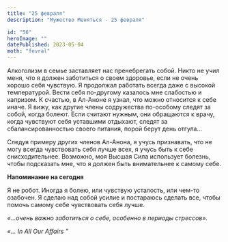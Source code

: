 ```yaml
---
title: "25 февраля"
description: "Мужество Меняться - 25 февраля"

id: "56"
heroImage: ""
datePublished: 2023-05-04
moth: "fevral"
---
```


Алкоголизм в семье заставляет нас пренебрегать собой. Никто не учил меня, что
я должен заботиться о своем здоровье, если не очень хорошо себя чувствую. Я
продолжал работать всегда даже с высокой температурой. Вести себя по-другому
казалось мне слабостью и капризом. К счастью, в Ал-Аноне я узнал, что можно
относится к себе иначе. Я вижу, как другие члены содружества по-особому следят
за собой, когда болеют. Если считают нужным, они обращаются к врачу, когда
чувствуют себя уставшими отдыхают, следят за сбалансированностью своего
питания, порой берут день отгула…

Следуя примеру других членов Ал-Анона, я учусь признавать, что не могу всегда
чувствовать себя лучше всех, я учусь быть к себе снисходительнее. Возможно,
моя Высшая Сила использует болезнь, чтобы подсказать мне, что я должен быть
внимательнее к самому себе.

**Напоминание на сегодня**

Я не робот. Иногда я болею, или чувствую усталость, или чем-то озабочен. Я
сделаю над собой усилие и постараюсь сделать все, чтобы помочь самому себе
чувствовать себя лучше.

_«…очень важно заботиться о себе, особенно в периоды стрессов»._

_«…_ _In_ _All_ _Our_ _Affairs_ _”_
